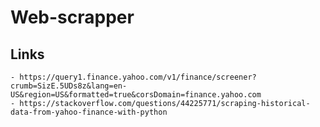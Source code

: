 # Web-scrapper

## Links
    - https://query1.finance.yahoo.com/v1/finance/screener?crumb=SizE.5UDs8z&lang=en-US&region=US&formatted=true&corsDomain=finance.yahoo.com
    - https://stackoverflow.com/questions/44225771/scraping-historical-data-from-yahoo-finance-with-python
